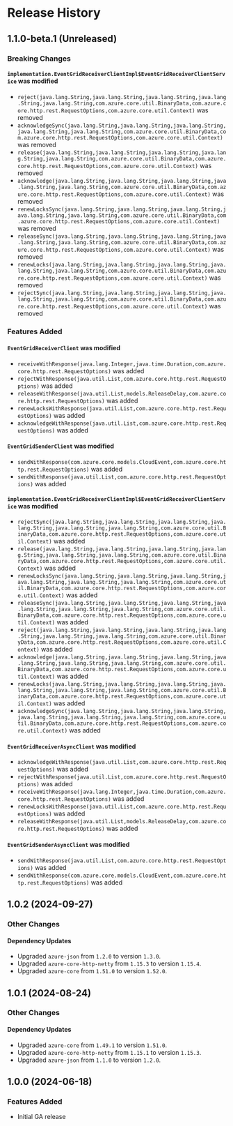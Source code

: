 # Release History

## 1.1.0-beta.1 (Unreleased)

### Breaking Changes

#### `implementation.EventGridReceiverClientImpl$EventGridReceiverClientService` was modified

* `reject(java.lang.String,java.lang.String,java.lang.String,java.lang.String,java.lang.String,com.azure.core.util.BinaryData,com.azure.core.http.rest.RequestOptions,com.azure.core.util.Context)` was removed
* `acknowledgeSync(java.lang.String,java.lang.String,java.lang.String,java.lang.String,java.lang.String,com.azure.core.util.BinaryData,com.azure.core.http.rest.RequestOptions,com.azure.core.util.Context)` was removed
* `release(java.lang.String,java.lang.String,java.lang.String,java.lang.String,java.lang.String,com.azure.core.util.BinaryData,com.azure.core.http.rest.RequestOptions,com.azure.core.util.Context)` was removed
* `acknowledge(java.lang.String,java.lang.String,java.lang.String,java.lang.String,java.lang.String,com.azure.core.util.BinaryData,com.azure.core.http.rest.RequestOptions,com.azure.core.util.Context)` was removed
* `renewLocksSync(java.lang.String,java.lang.String,java.lang.String,java.lang.String,java.lang.String,com.azure.core.util.BinaryData,com.azure.core.http.rest.RequestOptions,com.azure.core.util.Context)` was removed
* `releaseSync(java.lang.String,java.lang.String,java.lang.String,java.lang.String,java.lang.String,com.azure.core.util.BinaryData,com.azure.core.http.rest.RequestOptions,com.azure.core.util.Context)` was removed
* `renewLocks(java.lang.String,java.lang.String,java.lang.String,java.lang.String,java.lang.String,com.azure.core.util.BinaryData,com.azure.core.http.rest.RequestOptions,com.azure.core.util.Context)` was removed
* `rejectSync(java.lang.String,java.lang.String,java.lang.String,java.lang.String,java.lang.String,com.azure.core.util.BinaryData,com.azure.core.http.rest.RequestOptions,com.azure.core.util.Context)` was removed

### Features Added

#### `EventGridReceiverClient` was modified

* `receiveWithResponse(java.lang.Integer,java.time.Duration,com.azure.core.http.rest.RequestOptions)` was added
* `rejectWithResponse(java.util.List,com.azure.core.http.rest.RequestOptions)` was added
* `releaseWithResponse(java.util.List,models.ReleaseDelay,com.azure.core.http.rest.RequestOptions)` was added
* `renewLocksWithResponse(java.util.List,com.azure.core.http.rest.RequestOptions)` was added
* `acknowledgeWithResponse(java.util.List,com.azure.core.http.rest.RequestOptions)` was added

#### `EventGridSenderClient` was modified

* `sendWithResponse(com.azure.core.models.CloudEvent,com.azure.core.http.rest.RequestOptions)` was added
* `sendWithResponse(java.util.List,com.azure.core.http.rest.RequestOptions)` was added

#### `implementation.EventGridReceiverClientImpl$EventGridReceiverClientService` was modified

* `rejectSync(java.lang.String,java.lang.String,java.lang.String,java.lang.String,java.lang.String,java.lang.String,com.azure.core.util.BinaryData,com.azure.core.http.rest.RequestOptions,com.azure.core.util.Context)` was added
* `release(java.lang.String,java.lang.String,java.lang.String,java.lang.String,java.lang.String,java.lang.String,com.azure.core.util.BinaryData,com.azure.core.http.rest.RequestOptions,com.azure.core.util.Context)` was added
* `renewLocksSync(java.lang.String,java.lang.String,java.lang.String,java.lang.String,java.lang.String,java.lang.String,com.azure.core.util.BinaryData,com.azure.core.http.rest.RequestOptions,com.azure.core.util.Context)` was added
* `releaseSync(java.lang.String,java.lang.String,java.lang.String,java.lang.String,java.lang.String,java.lang.String,com.azure.core.util.BinaryData,com.azure.core.http.rest.RequestOptions,com.azure.core.util.Context)` was added
* `reject(java.lang.String,java.lang.String,java.lang.String,java.lang.String,java.lang.String,java.lang.String,com.azure.core.util.BinaryData,com.azure.core.http.rest.RequestOptions,com.azure.core.util.Context)` was added
* `acknowledge(java.lang.String,java.lang.String,java.lang.String,java.lang.String,java.lang.String,java.lang.String,com.azure.core.util.BinaryData,com.azure.core.http.rest.RequestOptions,com.azure.core.util.Context)` was added
* `renewLocks(java.lang.String,java.lang.String,java.lang.String,java.lang.String,java.lang.String,java.lang.String,com.azure.core.util.BinaryData,com.azure.core.http.rest.RequestOptions,com.azure.core.util.Context)` was added
* `acknowledgeSync(java.lang.String,java.lang.String,java.lang.String,java.lang.String,java.lang.String,java.lang.String,com.azure.core.util.BinaryData,com.azure.core.http.rest.RequestOptions,com.azure.core.util.Context)` was added

#### `EventGridReceiverAsyncClient` was modified

* `acknowledgeWithResponse(java.util.List,com.azure.core.http.rest.RequestOptions)` was added
* `rejectWithResponse(java.util.List,com.azure.core.http.rest.RequestOptions)` was added
* `receiveWithResponse(java.lang.Integer,java.time.Duration,com.azure.core.http.rest.RequestOptions)` was added
* `renewLocksWithResponse(java.util.List,com.azure.core.http.rest.RequestOptions)` was added
* `releaseWithResponse(java.util.List,models.ReleaseDelay,com.azure.core.http.rest.RequestOptions)` was added

#### `EventGridSenderAsyncClient` was modified

* `sendWithResponse(java.util.List,com.azure.core.http.rest.RequestOptions)` was added
* `sendWithResponse(com.azure.core.models.CloudEvent,com.azure.core.http.rest.RequestOptions)` was added

## 1.0.2 (2024-09-27)

### Other Changes

#### Dependency Updates

- Upgraded `azure-json` from `1.2.0` to version `1.3.0`.
- Upgraded `azure-core-http-netty` from `1.15.3` to version `1.15.4`.
- Upgraded `azure-core` from `1.51.0` to version `1.52.0`.


## 1.0.1 (2024-08-24)

### Other Changes

#### Dependency Updates

- Upgraded `azure-core` from `1.49.1` to version `1.51.0`.
- Upgraded `azure-core-http-netty` from `1.15.1` to version `1.15.3`.
- Upgraded `azure-json` from `1.1.0` to version `1.2.0`.


## 1.0.0 (2024-06-18)

### Features Added
- Initial GA release
